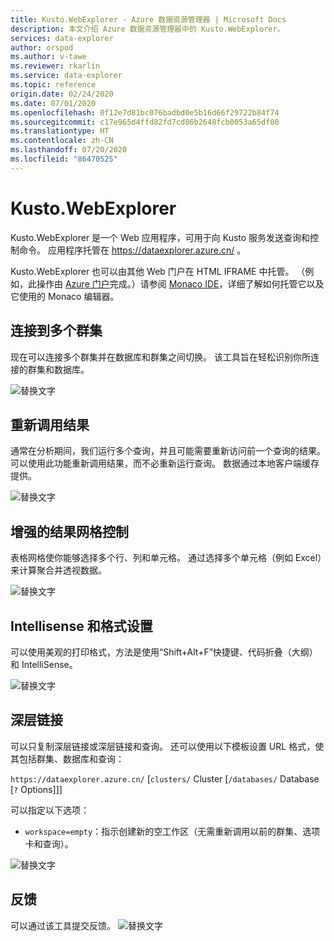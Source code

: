 ```yaml
---
title: Kusto.WebExplorer - Azure 数据资源管理器 | Microsoft Docs
description: 本文介绍 Azure 数据资源管理器中的 Kusto.WebExplorer。
services: data-explorer
author: orspod
ms.author: v-tawe
ms.reviewer: rkarlin
ms.service: data-explorer
ms.topic: reference
origin.date: 02/24/2020
ms.date: 07/01/2020
ms.openlocfilehash: 0f12e7d81bc076badbd0e5b16d66f29722b84f74
ms.sourcegitcommit: c17e965d4ffd82fd7cd86b2648fcb0053a65df00
ms.translationtype: HT
ms.contentlocale: zh-CN
ms.lasthandoff: 07/20/2020
ms.locfileid: "86470525"
---
```

# <a name="kustowebexplorer"></a>Kusto.WebExplorer

Kusto.WebExplorer 是一个 Web 应用程序，可用于向 Kusto 服务发送查询和控制命令。 应用程序托管在 https://dataexplorer.azure.cn/ 。



Kusto.WebExplorer 也可以由其他 Web 门户在 HTML IFRAME 中托管。
（例如，此操作由 [Azure 门户](https://portal.azure.cn)完成。）请参阅 [Monaco IDE](../api/monaco/monaco-kusto.md)，详细了解如何托管它以及它使用的 Monaco 编辑器。

## <a name="connect-to-multiple-clusters"></a>连接到多个群集

现在可以连接多个群集并在数据库和群集之间切换。
该工具旨在轻松识别你所连接的群集和数据库。

![替换文字](./Images/KustoTools-WebExplorer/AddingCluster.gif "AddingCluster")

## <a name="recall-results"></a>重新调用结果

通常在分析期间，我们运行多个查询，并且可能需要重新访问前一个查询的结果。 可以使用此功能重新调用结果，而不必重新运行查询。 数据通过本地客户端缓存提供。

![替换文字](./Images/KustoTools-WebExplorer/RecallResults.gif "RecallResults")

## <a name="enhanced-results-grid-control"></a>增强的结果网格控制

表格网格使你能够选择多个行、列和单元格。 通过选择多个单元格（例如 Excel）来计算聚合并透视数据。

![替换文字](./Images/KustoTools-WebExplorer/EnhancedGrid.gif "EnhancedGrid")

## <a name="intellisense--formatting"></a>Intellisense 和格式设置

可以使用美观的打印格式，方法是使用“Shift+Alt+F”快捷键、代码折叠（大纲）和 IntelliSense。

![替换文字](./Images/KustoTools-WebExplorer/Formating.gif "Formating")

## <a name="deep-linking"></a>深层链接

可以只复制深层链接或深层链接和查询。 还可以使用以下模板设置 URL 格式，使其包括群集、数据库和查询：

`https://dataexplorer.azure.cn/` [`clusters/` Cluster [`/databases/` Database [`?` Options]]]  

可以指定以下选项：

* `workspace=empty`：指示创建新的空工作区（无需重新调用以前的群集、选项卡和查询）。



![替换文字](./Images/KustoTools-WebExplorer/DeepLink.gif "DeepLink")

## <a name="feedback"></a>反馈

可以通过该工具提交反馈。
![替换文字](./Images/KustoTools-WebExplorer/Feedback.gif "反馈")
